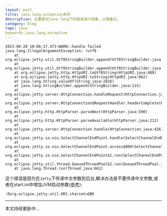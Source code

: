 ```yaml
---
layout: post
title: java.lang.exception系列
description: 主要是对java.lang下的错误进行收集，以做备忘。
category: blog
tags: java
keywords:java,lang,exception
---
```


	2013-06-28 10:06:17.473:WARN::handle failed
	java.lang.IllegalArgumentException: !utf8
		at org.eclipse.jetty.util.Utf8StringBuilder.append(Utf8StringBuilder.java:119)
		at org.eclipse.jetty.util.Utf8StringBuilder.append(Utf8StringBuilder.java:49)
		at org.eclipse.jetty.http.HttpURI.toUtf8String(HttpURI.java:488)
		at org.eclipse.jetty.http.HttpURI.toString(HttpURI.java:662)
		at java.lang.String.valueOf(String.java:2826)
		at java.lang.StringBuilder.append(StringBuilder.java:115)
		at org.eclipse.jetty.server.HttpConnection.handleRequest(HttpConnection.java:633)
		at org.eclipse.jetty.server.HttpConnection$RequestHandler.headerComplete(HttpConnection.java:1051)
		at org.eclipse.jetty.http.HttpParser.parseNext(HttpParser.java:590)
		at org.eclipse.jetty.http.HttpParser.parseAvailable(HttpParser.java:212)
		at org.eclipse.jetty.server.HttpConnection.handle(HttpConnection.java:426)
		at org.eclipse.jetty.io.nio.SelectChannelEndPoint.handle(SelectChannelEndPoint.java:508)
		at org.eclipse.jetty.io.nio.SelectChannelEndPoint.access$000(SelectChannelEndPoint.java:34)
		at org.eclipse.jetty.io.nio.SelectChannelEndPoint$1.run(SelectChannelEndPoint.java:40)
		at org.eclipse.jetty.util.thread.QueuedThreadPool$2.run(QueuedThreadPool.java:451)
		at java.lang.Thread.run(Thread.java:662)


这个错误是因为在`Jetty`下传递中文参数到后台,解决办法是不要传递中文参数,或者在start.ini中增加JVM启动参数([参考](http://www.oschina.net/question/174702_32759)):

	-Dorg.eclipse.jetty.util.URI.charset=GBK


----------

本文持续更新中...